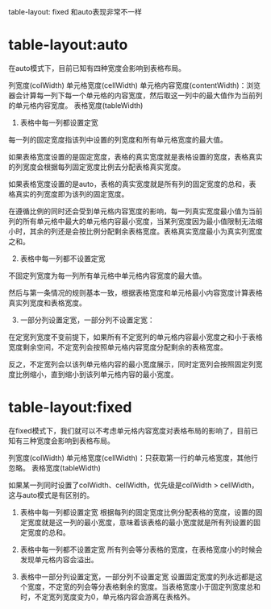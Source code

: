 

table-layout: fixed 和auto表现非常不一样

# table-layout:auto
在auto模式下，目前已知有四种宽度会影响到表格布局。

列宽度(colWidth)
单元格宽度(cellWidth)
单元格内容宽度(contentWidth)：浏览器会计算每一列下每一个单元格的内容宽度，然后取这一列中的最大值作为当前列的单元格内容宽度。
表格宽度(tableWidth)


1. 表格中每一列都设置定宽

每一列的固定宽度指该列中设置的列宽度和所有单元格宽度的最大值。

如果表格宽度设置的是固定宽度，表格的真实宽度就是表格设置的宽度，表格真实的列宽度会根据每列固定宽度比例去分配表格真实宽度。

如果表格宽度设置的是auto，表格的真实宽度就是所有列的固定宽度的总和，表格真实的列宽度即为该列的固定宽度。

在遵循比例的同时还会受到单元格内容宽度的影响，每一列真实宽度最小值为当前列的所有单元格中最大的单元格内容最小宽度，当某列宽度因为最小值限制无法缩小时，其余的列还是会按比例分配剩余表格宽度。表格真实宽度最小为真实列宽度之和。

2. 表格中每一列都不设置定宽

不固定列宽度为每一列所有单元格中单元格内容宽度的最大值。

然后与第一条情况的规则基本一致，根据表格宽度和单元格最小内容宽度计算表格真实列宽度和表格宽度。

3. 一部分列设置定宽，一部分列不设置定宽：

在定宽列宽度不变前提下，如果所有不定宽列的单元格内容最小宽度之和小于表格宽度剩余空间，不定宽列会按照单元格内容宽度分配剩余的表格宽度。

反之，不定宽列会以该列单元格内容的最小宽度展示，同时定宽列会按照固定列宽度比例缩小，直到缩小到该列单元格内容的最小宽度。


# table-layout:fixed

在fixed模式下，我们就可以不考虑单元格内容宽度对表格布局的影响了，目前已知有三种宽度会影响到表格布局。

列宽度(colWidth)
单元格宽度(cellWidth)：只获取第一行的单元格宽度，其他行忽略。
表格宽度(tableWidth)

如果某一列同时设置了colWidth、cellWidth，优先级是colWidth > cellWidth，这与auto模式是有区别的。


1. 表格中每一列都设置定宽
根据每列的固定宽度比例分配表格的宽度，设置的固定宽度就是这一列的最小宽度，意味着该表格的最小宽度就是所有列设置的固定宽度的总和。

2. 表格中每一列都不设置定宽
所有列会等分表格的宽度，在表格宽度小的时候会发现单元格内容会溢出。

3. 表格中一部分列设置定宽，一部分列不设置定宽
设置固定宽度的列永远都是这个宽度，不定宽的列会等分表格剩余的宽度。当表格宽度小于固定列宽度总和时，不定宽列宽度变为0，单元格内容会游离在表格外。